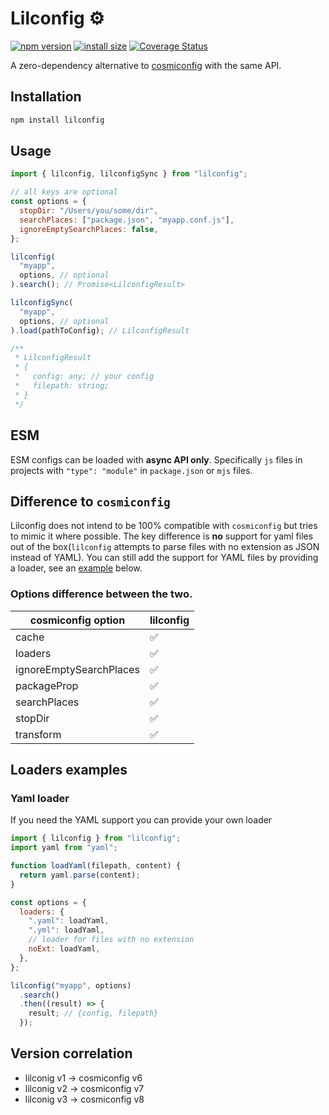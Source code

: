 # Lilconfig ⚙️

[![npm version](https://badge.fury.io/js/lilconfig.svg)](https://badge.fury.io/js/lilconfig)
[![install size](https://packagephobia.now.sh/badge?p=lilconfig)](https://packagephobia.now.sh/result?p=lilconfig)
[![Coverage Status](https://coveralls.io/repos/github/antonk52/lilconfig/badge.svg)](https://coveralls.io/github/antonk52/lilconfig)

A zero-dependency alternative to
[cosmiconfig](https://www.npmjs.com/package/cosmiconfig) with the same API.

## Installation

```sh
npm install lilconfig
```

## Usage

```js
import { lilconfig, lilconfigSync } from "lilconfig";

// all keys are optional
const options = {
  stopDir: "/Users/you/some/dir",
  searchPlaces: ["package.json", "myapp.conf.js"],
  ignoreEmptySearchPlaces: false,
};

lilconfig(
  "myapp",
  options, // optional
).search(); // Promise<LilconfigResult>

lilconfigSync(
  "myapp",
  options, // optional
).load(pathToConfig); // LilconfigResult

/**
 * LilconfigResult
 * {
 *   config: any; // your config
 *   filepath: string;
 * }
 */
```

## ESM

ESM configs can be loaded with **async API only**. Specifically `js` files in
projects with `"type": "module"` in `package.json` or `mjs` files.

## Difference to `cosmiconfig`

Lilconfig does not intend to be 100% compatible with `cosmiconfig` but tries to
mimic it where possible. The key difference is **no** support for yaml files out
of the box(`lilconfig` attempts to parse files with no extension as JSON instead
of YAML). You can still add the support for YAML files by providing a loader,
see an [example](#yaml-loader) below.

### Options difference between the two.

| cosmiconfig option      | lilconfig |
| ----------------------- | --------- |
| cache                   | ✅        |
| loaders                 | ✅        |
| ignoreEmptySearchPlaces | ✅        |
| packageProp             | ✅        |
| searchPlaces            | ✅        |
| stopDir                 | ✅        |
| transform               | ✅        |

## Loaders examples

### Yaml loader

If you need the YAML support you can provide your own loader

```js
import { lilconfig } from "lilconfig";
import yaml from "yaml";

function loadYaml(filepath, content) {
  return yaml.parse(content);
}

const options = {
  loaders: {
    ".yaml": loadYaml,
    ".yml": loadYaml,
    // loader for files with no extension
    noExt: loadYaml,
  },
};

lilconfig("myapp", options)
  .search()
  .then((result) => {
    result; // {config, filepath}
  });
```

## Version correlation

- lilconig v1 → cosmiconfig v6
- lilconig v2 → cosmiconfig v7
- lilconig v3 → cosmiconfig v8

